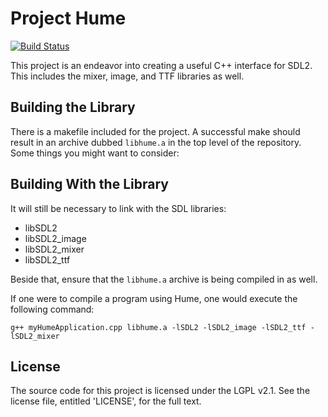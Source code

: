 Project Hume
============

[![Build Status](http://ci.mardev.net/buildStatus/icon?job=Hume)](http://ci.mardev.net/job/Hume/)

This project is an endeavor into creating a useful C++ interface for SDL2.
This includes the mixer, image, and TTF libraries as well.

Building the Library
--------------------
There is a makefile included for the project.
A successful make should result in an archive dubbed `libhume.a` in the top level of the repository.
Some things you might want to consider:

Building With the Library
-------------------------
It will still be necessary to link with the SDL libraries:
* libSDL2
* libSDL2_image
* libSDL2_mixer
* libSDL2_ttf

Beside that, ensure that the `libhume.a` archive is being compiled in as well.

If one were to compile a program using Hume, one would execute the following command:

`g++ myHumeApplication.cpp libhume.a -lSDL2 -lSDL2_image -lSDL2_ttf -lSDL2_mixer`

License
-------
The source code for this project is licensed under the LGPL v2.1.
See the license file, entitled 'LICENSE', for the full text.

